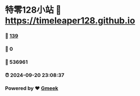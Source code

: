 # 特零128小站 :link: https://timeleaper128.github.io 
### :page_facing_up: [139](https://timeleaper128.github.io/tag.html) 
### :speech_balloon: 0 
### :hibiscus: 536961 
### :alarm_clock: 2024-09-20 23:08:37 
### Powered by :heart: [Gmeek](https://github.com/Meekdai/Gmeek)

